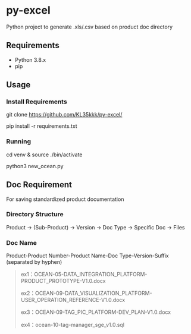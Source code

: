 # py-excel
Python project to generate .xls/.csv based on product doc directory

## Requirements
- Python 3.8.x
- pip

## Usage

### Install Requirements
git clone https://github.com/KL35kkk/py-excel/

pip install -r requirements.txt

### Running
cd venv & source ./bin/activate

python3 new_ocean.py

## Doc Requirement
For saving standardized product documentation

### Directory Structure

Product -> (Sub-Product) -> Version -> Doc Type -> Specific Doc -> Files

### Doc Name

Product-Product Number-Product Name-Doc Type-Version-Suffix (separated by hyphen)

> ex1：OCEAN-05-DATA_INTEGRATION_PLATFORM-PRODUCT_PROTOTYPE-V1.0.docx
>
> ex2：OCEAN-09-DATA_VISUALIZATION_PLATFORM-USER_OPERATION_REFERENCE-V1.0.docx
>
> ex3：OCEAN-09-TAG_PIC_PLATFORM-DEV_PLAN-V1.0.docx
>
> ex4：ocean-10-tag-manager_sge_v1.0.sql
